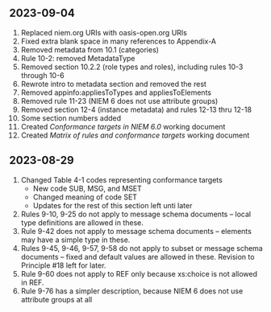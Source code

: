 ## 2023-09-04

1. Replaced niem.org URIs with oasis-open.org URIs
2. Fixed extra blank space in many references to Appendix-A
3. Removed metadata from 10.1 (categories)
4. Rule 10-2:  removed MetadataType 
5. Removed section 10.2.2 (role types and roles), including rules 10-3 through 10-6
6. Rewrote intro to metadata section and removed the rest
7. Removed appinfo:appliesToTypes and appliesToElements
8. Removed rule 11-23 (NIEM 6 does not use attribute groups)
9. Removed section 12-4 (instance metadata) and rules 12-13 thru 12-18
10. Some section numbers added
11. Created *Conformance targets in NIEM 6.0* working document
12. Created *Matrix of rules and conformance targets* working document

## 2023-08-29

1. Changed Table 4-1 codes representing conformance targets
   * New code SUB, MSG, and MSET
   * Changed meaning of code SET
   * Updates for the rest of this section left unti later
2. Rules 9-10, 9-25 do not apply to message schema documents – local type definitions are allowed in these.
3. Rule 9-42 does not apply to message schema documents – elements may have a simple type in these.
5. Rules 9-45, 9-46, 9-57, 9-58 do not apply to subset or message schema documents – fixed and default values are allowed in these.  Revision to Principle #18 left for later.
6. Rule 9-60 does not apply to REF only because xs:choice is not allowed in REF.
7. Rule 9-76 has a simpler description, because NIEM 6 does not use attribute groups at all